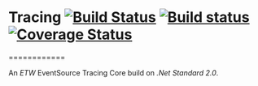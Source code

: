 # Tracing [![Build Status](https://travis-ci.org/ChilliCream/Tracing.svg?branch=master)](https://travis-ci.org/ChilliCream/Tracing) [![Build status](https://ci.appveyor.com/api/projects/status/teit200gtbrwkbhp/branch/master?svg=true)](https://ci.appveyor.com/project/ChilliCream/Tracing/branch/master) [![Coverage Status](https://coveralls.io/repos/github/ChilliCream/Tracing/badge.svg?branch=master)](https://coveralls.io/github/ChilliCream/Tracing?branch=master)
============

An *ETW* EventSource Tracing Core build on *.Net Standard 2.0*.
